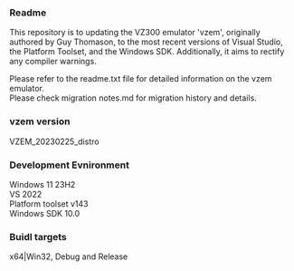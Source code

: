 ### Readme

This repository is to updating the VZ300 emulator 'vzem', originally authored by Guy Thomason, 
to the most recent versions of Visual Studio, the Platform Toolset, and the Windows SDK. 
Additionally, it aims to rectify any compiler warnings.

Please refer to the readme.txt file for detailed information on the vzem emulator.  
Please check migration notes.md for migration history and details.  

### vzem version
VZEM_20230225_distro  

### Development Evnironment
Windows 11 23H2  
VS 2022  
Platform toolset v143  
Windows SDK 10.0  

### Buidl targets
x64|Win32, Debug and Release  
